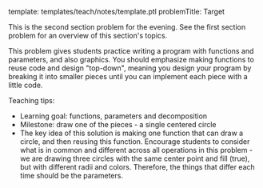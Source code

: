 template: templates/teach/notes/template.ptl
problemTitle: Target

This is the second section problem for the evening.  See the first section problem for an overview of this section's topics.

This problem gives students practice writing a program with functions and parameters, and also graphics.  You should emphasize making functions to reuse code and design "top-down", meaning you design your program by breaking it into smaller pieces until you can implement each piece with a little code.

Teaching tips:

+ Learning goal: functions, parameters and decomposition
+ Milestone: draw one of the pieces - a single centered circle
+ The key idea of this solution is making one function that can draw a circle, and then reusing this function.  Encourage students to consider what is in common and different across all operations in this problem - we are drawing three circles with the same center point and fill (true), but with different radii and colors.  Therefore, the things that differ each time should be the parameters.